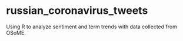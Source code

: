 # russian_coronavirus_tweets
Using R to analyze sentiment and term trends with data collected from OSoME.
